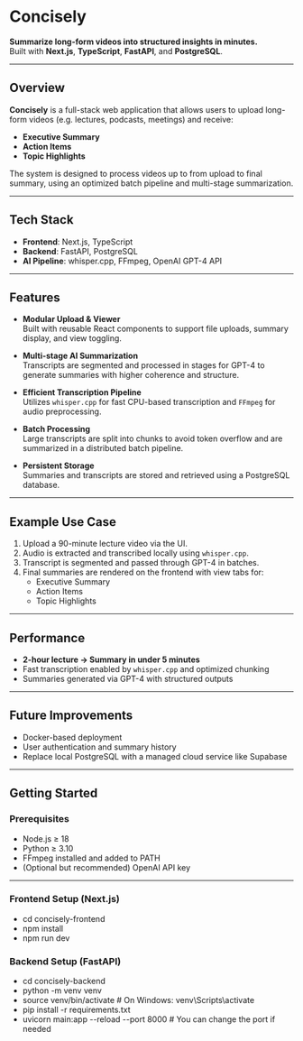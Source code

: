 # Concisely

**Summarize long-form videos into structured insights in minutes.**  
Built with **Next.js**, **TypeScript**, **FastAPI**, and **PostgreSQL**.

---

## Overview

**Concisely** is a full-stack web application that allows users to upload long-form videos (e.g. lectures, podcasts, meetings) and receive:

- **Executive Summary**
- **Action Items**
- **Topic Highlights**

The system is designed to process videos up to from upload to final summary, using an optimized batch pipeline and multi-stage summarization.

---

## Tech Stack

- **Frontend**: Next.js, TypeScript
- **Backend**: FastAPI, PostgreSQL
- **AI Pipeline**: whisper.cpp, FFmpeg, OpenAI GPT-4 API

---

## Features

- **Modular Upload & Viewer**  
  Built with reusable React components to support file uploads, summary display, and view toggling.

- **Multi-stage AI Summarization**  
  Transcripts are segmented and processed in stages for GPT-4 to generate summaries with higher coherence and structure.

- **Efficient Transcription Pipeline**  
  Utilizes `whisper.cpp` for fast CPU-based transcription and `FFmpeg` for audio preprocessing.

- **Batch Processing**  
  Large transcripts are split into chunks to avoid token overflow and are summarized in a distributed batch pipeline.

- **Persistent Storage**  
  Summaries and transcripts are stored and retrieved using a PostgreSQL database.

---

## Example Use Case
1. Upload a 90-minute lecture video via the UI.
2. Audio is extracted and transcribed locally using `whisper.cpp`.
3. Transcript is segmented and passed through GPT-4 in batches.
4. Final summaries are rendered on the frontend with view tabs for:
   - Executive Summary  
   - Action Items  
   - Topic Highlights

---

## Performance
- **2-hour lecture → Summary in under 5 minutes**
- Fast transcription enabled by `whisper.cpp` and optimized chunking
- Summaries generated via GPT-4 with structured outputs

---

## Future Improvements
- Docker-based deployment
- User authentication and summary history
- Replace local PostgreSQL with a managed cloud service like Supabase

---

## Getting Started

### Prerequisites

- Node.js ≥ 18
- Python ≥ 3.10
- FFmpeg installed and added to PATH
- (Optional but recommended) OpenAI API key

---

### Frontend Setup (Next.js)
- cd concisely-frontend
- npm install
- npm run dev

### Backend Setup (FastAPI)
- cd concisely-backend
- python -m venv venv
- source venv/bin/activate  # On Windows: venv\Scripts\activate
- pip install -r requirements.txt
- uvicorn main:app --reload --port 8000  # You can change the port if needed
